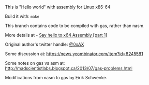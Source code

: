 This is "Hello world" with assembly for Linux x86-64

Build it with: `make`

This branch contains code to be compiled with gas, rather
than nasm.

More details at - [Say hello to x64 Assembly [part 1]](http://0xax.blogspot.com/2014/08/say-hello-to-x64-assembly-part-1.html)

Original author's twitter handle:
[@0xAX](http://twitter.com/0xAX)

Some discussion at:
https://news.ycombinator.com/item?id=8245581

Some notes on gas vs asm at:
http://madscientistlabs.blogspot.ca/2013/07/gas-problems.html

Modifications from nasm to gas by Eirik Schwenke.
